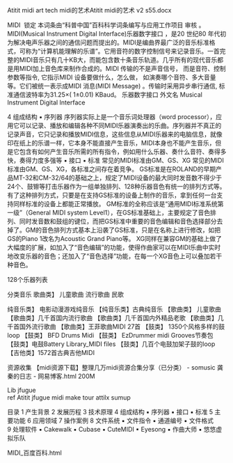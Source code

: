 Atitit midi art tech  midi的艺术Atitit midi的艺术 v2 s55.docx


MIDI
 锁定
本词条由“科普中国”百科科学词条编写与应用工作项目 审核 。
MIDI(Musical Instrument Digital Interface)乐器数字接口 ，是20 世纪80 年代初为解决电声乐器之间的通信问题而提出的。MIDI是编曲界最广泛的音乐标准格式，可称为“计算机能理解的乐谱”。它用音符的数字控制信号来记录音乐。一首完整的MIDI音乐只有几十KB大，而能包含数十条音乐轨道。几乎所有的现代音乐都是用MIDI加上音色库来制作合成的。MIDI 传输的不是声音信号， 而是音符、控制参数等指令, 它指示MIDI 设备要做什么，怎么做， 如演奏哪个音符、多大音量等。它们被统一表示成MIDI 消息(MIDI Message) 。传输时采用异步串行通信, 标准通信波特率为31.25×( 1±0.01) KBaud。
乐器数字接口
外文名
Musical Instrument Digital Interface

4 组成结构
▪ 序列器
序列器实际上是一个音乐词处理器（word processor），应用它可以记录、播放和编辑各种不同MIDI乐器演奏出的乐曲。序列器并不真正的记录声音，它只记录和播放MIDI信息，这些信息从MIDI乐器来的电脑信息，就像印在纸上的乐谱一样，它本身不能直接产生音乐，MIDI本身也不能产生音乐，但是它包含有如何产生音乐所需的所有指令，例如用什么乐器、奏什么音符、奏得多快，奏得力度多强等
▪ 接口
▪ 标准 常见的MIDI标准由GM、GS、XG
常见的MIDI标准由GM、GS、XG，各标准之间存在着竞争。
GS标准是在ROLAND的早期产品MT-32和CM-32/64的基础之上，规定了MIDI设备的最大同时发音数不得少于24个、鼓镲等打击乐器作为一组单独排列、128种乐器音色有统一的排列方式等。有了这种排列方式，只要是在支持GS标准的设备上制作的音乐，拿到任何一台支持同样标准的设备上都能正常播放。
GM标准的全称应该是“通用MIDI标准系统第一级”（General MIDI system Level1），在GS标准基础上，主要规定了音色排列、同时发音数和鼓组的键位，而把GS标准中重要的音色编辑和音色选择部分去掉了。GM的音色排列方式基本上沿袭了GS标准，只是在名称上进行修改，如把GS的Piano 1改名为Acoustic Grand Piano等。
XG同样在兼容GM的基础上做了大幅度的扩展，如加入了“音色编辑”的功能，使得作曲家可以在MIDI乐曲中实时地改变乐器的音色；还加入了“音色选择”功能，在每一个XG音色上可以叠加若干种音色。

128个乐器列表

分类音乐 歌曲类】 儿童歌曲 流行歌曲 民歌


纯音乐类】 电影动漫游戏纯音乐
【纯音乐类】古典纯音乐
【歌曲类】 儿童歌曲
【歌曲类】几千首国内流行歌曲
【歌曲类】几千首国内外精品老歌
【歌曲类】几千首国外流行歌曲
【歌曲类】王菲歌曲MIDI 27首
【鼓类】 1350个风格多样的鼓loop
【鼓类】 BFD Drums Midi
【鼓类】 EzDrummer midi Grooves节奏包
【鼓类】电鼓Battery Library_MIDI files
【鼓类】几百个电鼓加架子鼓的loop
【吉他类】1572首古典吉他MIDI

资源收集
【midi资源下载】整理几万midi资源合集分享（已分类） - somusic 龚秦的日志 - 网易博客.html     200M


Lib jfugue  
ref
Atitit jfugue midi make tour attilx sumup

目录
1 产生背景
2 发展历程
3 技术原理
4 组成结构
▪ 序列器
▪ 接口
▪ 标准
5 主要功能
6 应用领域
7 操作案例
8 文件系统
▪ 文件指令
▪ 通道编号
▪ 文件格式
9 处理软件
▪ Cakewalk
▪ Cubase
▪ CuteMIDI
▪ Eyesong
▪ 作曲大师
▪ 悠悠虚拟乐队


MIDI_百度百科.html

